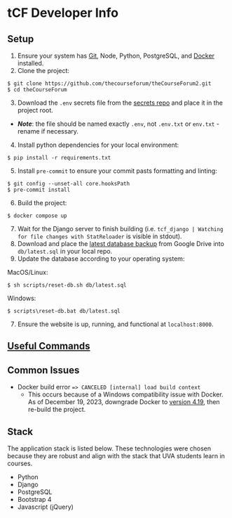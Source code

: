 # tCF Developer Info

## Setup

1. Ensure your system has [Git](https://git-scm.com/book/en/v2/Getting-Started-Installing-Git), Node, Python, PostgreSQL, and [Docker](https://docs.docker.com/install/) installed.
2. Clone the project:

```console
$ git clone https://github.com/thecourseforum/theCourseForum2.git
$ cd theCourseForum
```

3. Download the `.env` secrets file from the [secrets repo](https://github.com/thecourseforum/tCF-Secrets/blob/master/.env) and place it in the project root.
- _**Note**_: the file should be named exactly `.env`, not `.env.txt` or `env.txt` - rename if necessary.

4. Install python dependencies for your local environment:

```console
$ pip install -r requirements.txt
```

5. Install `pre-commit` to ensure your commit pasts formatting and linting:

```console
$ git config --unset-all core.hooksPath
$ pre-commit install
```

6. Build the project:

```console
$ docker compose up
```

7. Wait for the Django server to finish building (i.e. `tcf_django | Watching for file changes with StatReloader` is visible in stdout).
8. Download and place the [latest database backup](https://drive.google.com/drive/u/0/folders/1a7OkHkepOBWKiDou8nEhpAG41IzLi7mh) from Google Drive into `db/latest.sql` in your local repo.
9. Update the database according to your operating system:

MacOS/Linux:

```console
$ sh scripts/reset-db.sh db/latest.sql
```

Windows:

```console
$ scripts\reset-db.bat db/latest.sql
```

7. Ensure the website is up, running, and functional at `localhost:8000`.

## [Useful Commands](useful-commands.md)

## Common Issues

- Docker build error `=> CANCELED [internal] load build context`
  - This occurs because of a Windows compatibility issue with Docker. As of December 19, 2023, downgrade Docker to [version 4.19](https://docs.docker.com/desktop/release-notes/#4190), then re-build the project.

## Stack

The application stack is listed below. These technologies were chosen because they are robust and align with the stack that UVA students learn in courses.

- Python
- Django
- PostgreSQL
- Bootstrap 4
- Javascript (jQuery)
